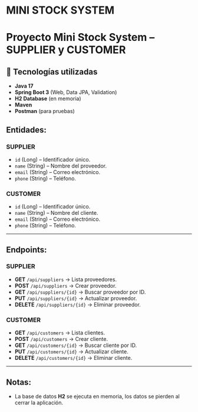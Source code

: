 # MINI STOCK SYSTEM


# Proyecto Mini Stock System – SUPPLIER y CUSTOMER

## 🚀 Tecnologías utilizadas
- **Java 17**
- **Spring Boot 3** (Web, Data JPA, Validation)
- **H2 Database** (en memoria)
- **Maven**
- **Postman** (para pruebas)

## Entidades:

### SUPPLIER
- `id` (Long) – Identificador único.
- `name` (String) – Nombre del proveedor.
- `email` (String) – Correo electrónico.
- `phone` (String) – Teléfono.

### CUSTOMER
- `id` (Long) – Identificador único.
- `name` (String) – Nombre del cliente.
- `email` (String) – Correo electrónico.
- `phone` (String) – Teléfono.

---

## Endpoints:

### SUPPLIER
- **GET** `/api/suppliers` → Lista proveedores.
- **POST** `/api/suppliers` → Crear proveedor.
- **GET** `/api/suppliers/{id}` → Buscar proveedor por ID.
- **PUT** `/api/suppliers/{id}` → Actualizar proveedor.
- **DELETE** `/api/suppliers/{id}` → Eliminar proveedor.

### CUSTOMER
- **GET** `/api/customers` → Lista clientes.
- **POST** `/api/customers` → Crear cliente.
- **GET** `/api/customers/{id}` → Buscar cliente por ID.
- **PUT** `/api/customers/{id}` → Actualizar cliente.
- **DELETE** `/api/customers/{id}` → Eliminar cliente.

---

## Notas:
- La base de datos **H2** se ejecuta en memoria, los datos se pierden al cerrar la aplicación. 

